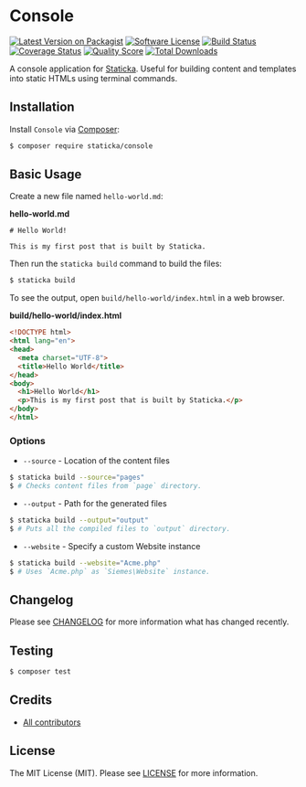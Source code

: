 # Console

[![Latest Version on Packagist][ico-version]][link-packagist]
[![Software License][ico-license]][link-license]
[![Build Status][ico-travis]][link-travis]
[![Coverage Status][ico-scrutinizer]][link-scrutinizer]
[![Quality Score][ico-code-quality]][link-code-quality]
[![Total Downloads][ico-downloads]][link-downloads]

A console application for [Staticka](https://staticka.github.io/). Useful for building content and templates into static HTMLs using terminal commands.

## Installation

Install `Console` via [Composer](https://getcomposer.org/):

``` bash
$ composer require staticka/console
```

## Basic Usage

Create a new file named `hello-world.md`:

**hello-world.md**

```
# Hello World!

This is my first post that is built by Staticka.
```

Then run the `staticka build` command to build the files:

``` bash
$ staticka build
```

To see the output, open `build/hello-world/index.html` in a web browser.

**build/hello-world/index.html**

``` html
<!DOCTYPE html>
<html lang="en">
<head>
  <meta charset="UTF-8">
  <title>Hello World</title>
</head>
<body>
  <h1>Hello World</h1>
  <p>This is my first post that is built by Staticka.</p>
</body>
</html>
```

### Options

* `--source` - Location of the content files

``` bash
$ staticka build --source="pages"
$ # Checks content files from `page` directory.
```

* `--output` - Path for the generated files

``` bash
$ staticka build --output="output"
$ # Puts all the compiled files to `output` directory.
```

* `--website` - Specify a custom Website instance

``` bash
$ staticka build --website="Acme.php"
$ # Uses `Acme.php` as `Siemes\Website` instance.
```

## Changelog

Please see [CHANGELOG][link-changelog] for more information what has changed recently.

## Testing

``` bash
$ composer test
```

## Credits

- [All contributors][link-contributors]

## License

The MIT License (MIT). Please see [LICENSE][link-license] for more information.

[ico-code-quality]: https://img.shields.io/scrutinizer/g/staticka/console.svg?style=flat-square
[ico-downloads]: https://img.shields.io/packagist/dt/staticka/console.svg?style=flat-square
[ico-license]: https://img.shields.io/badge/license-MIT-brightgreen.svg?style=flat-square
[ico-scrutinizer]: https://img.shields.io/scrutinizer/coverage/g/staticka/console.svg?style=flat-square
[ico-travis]: https://img.shields.io/travis/staticka/console/master.svg?style=flat-square
[ico-version]: https://img.shields.io/packagist/v/staticka/console.svg?style=flat-square

[link-changelog]: https://github.com/staticka/console/blob/master/CHANGELOG.md
[link-code-quality]: https://scrutinizer-ci.com/g/staticka/console
[link-contributors]: https://github.com/staticka/console/contributors
[link-downloads]: https://packagist.org/packages/staticka/console
[link-license]: https://github.com/staticka/console/blob/master/LICENSE.md
[link-packagist]: https://packagist.org/packages/staticka/console
[link-scrutinizer]: https://scrutinizer-ci.com/g/staticka/console/code-structure
[link-travis]: https://travis-ci.org/staticka/console